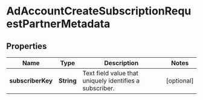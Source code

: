 

# AdAccountCreateSubscriptionRequestPartnerMetadata

## Properties

Name | Type | Description | Notes
------------ | ------------- | ------------- | -------------
**subscriberKey** | **String** | Text field value that uniquely identifies a subscriber. |  [optional]





